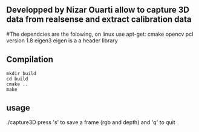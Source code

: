 ## Developped by Nizar Ouarti allow to capture 3D data from realsense and extract calibration data

#The dependcies are the folowing, on linux use apt-get:
	cmake
	opencv
	pcl version 1.8
	eigen3
eigen is a a header library

## Compilation
	mkdir build
	cd build
	cmake ..
	make

## usage

./capture3D
press 's' to save a frame (rgb and depth) and 'q' to quit